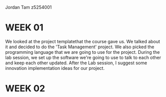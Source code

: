 Jordan Tam z5254001
# WEEK 01

We looked at the project templatethat the course gave us. We talked about it and decided to do the 'Task Management' project. We also picked the programming language that we are going to use for the project. During the lab session, we set up the software we're going to use to talk to each other and keep each other updated. After the Lab session, I suggest some innovation implementation ideas for our project.

# WEEK 02

